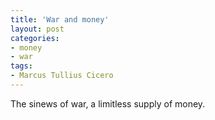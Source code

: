 ```yaml
---
title: 'War and money'
layout: post
categories:
- money
- war
tags:
- Marcus Tullius Cicero
---
```


The sinews of war, a limitless supply of money.